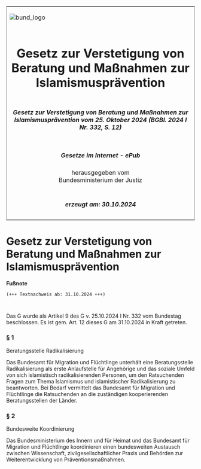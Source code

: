 <span id="DECKBLATT.html"></span>

<table border="0" frame="border" width="100%">

<tr valign="top">

<td align="left">

![bund\_logo](BfJ_2021_Web_de_de.gif)

</td>

<td align="right">

 

</td>

</tr>

<tr align="center" valign="middle">

<td colspan="2">

# Gesetz zur Verstetigung von Beratung und Maßnahmen zur Islamismusprävention

</td>

</tr>

<tr align="center" valign="middle">

<td colspan="2">

##### Gesetz zur Verstetigung von Beratung und Maßnahmen zur Islamismusprävention vom 25. Oktober 2024 (BGBl. 2024 I Nr. 332, S. 12)

</td>

</tr>

<tr align="center" valign="middle">

<td colspan="2">

  
  

##### Gesetze im Internet - ePub  
  
herausgegeben vom  
Bundesministerium der Justiz

</td>

</tr>

<tr align="center" valign="bottom">

<td colspan="2">

  
  

##### erzeugt am: 30.10.2024

</td>

</tr>

</table>

<span id="BJNR14C0B0024.html"></span>

# Gesetz zur Verstetigung von Beratung und Maßnahmen zur Islamismusprävention

<div>

  
**Fußnote**

<div class="jnhtml">

<div>

<div class="jurAbsatz">

  

``` 
(+++ Textnachweis ab: 31.10.2024 +++)

 
```

Das G wurde als Artikel 9 des G v. 25.10.2024 I Nr. 332 vom Bundestag
beschlossen. Es ist gem. Art. 12 dieses G am 31.10.2024 in Kraft
getreten.  

</div>

</div>

</div>

</div>

<span id="BJNR14C0B0024BJNE000100000.html"></span>

### § 1  
Beratungsstelle Radikalisierung

<div>

<div class="jnhtml">

<div>

<div class="jurAbsatz">

Das Bundesamt für Migration und Flüchtlinge unterhält eine
Beratungsstelle Radikalisierung als erste Anlaufstelle für Angehörige
und das soziale Umfeld von sich islamistisch radikalisierenden Personen,
um den Ratsuchenden Fragen zum Thema Islamismus und islamistischer
Radikalisierung zu beantworten. Bei Bedarf vermittelt das Bundesamt für
Migration und Flüchtlinge die Ratsuchenden an die zuständigen
kooperierenden Beratungsstellen der Länder.

</div>

</div>

</div>

</div>

<span id="BJNR14C0B0024BJNE000200000.html"></span>

### § 2  
Bundesweite Koordinierung

<div>

<div class="jnhtml">

<div>

<div class="jurAbsatz">

Das Bundesministerium des Innern und für Heimat und das Bundesamt für
Migration und Flüchtlinge koordinieren einen bundesweiten Austausch
zwischen Wissenschaft, zivilgesellschaftlicher Praxis und Behörden zur
Weiterentwicklung von Präventionsmaßnahmen.

</div>

</div>

</div>

</div>
